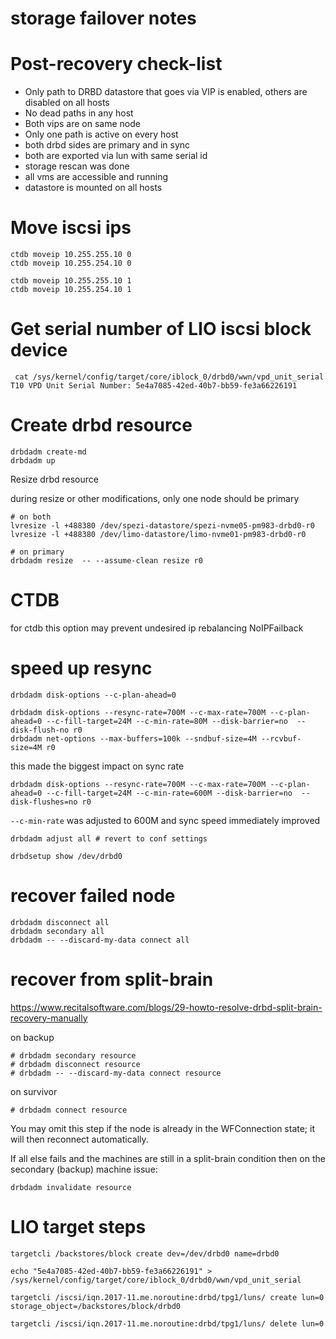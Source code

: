 storage failover notes
===
# Post-recovery check-list

- Only path to DRBD datastore that goes via VIP is enabled, others are disabled on all hosts
- No dead paths in any host
- Both vips are on same node
- Only one path is active on every host
- both drbd sides are primary and in sync
- both are exported via lun with same serial id
- storage rescan was done
- all vms are accessible and running
- datastore is mounted on all hosts

# Move iscsi ips
```
ctdb moveip 10.255.255.10 0
ctdb moveip 10.255.254.10 0
```

```
ctdb moveip 10.255.255.10 1
ctdb moveip 10.255.254.10 1
```

# Get serial number of LIO iscsi block device
```
 cat /sys/kernel/config/target/core/iblock_0/drbd0/wwn/vpd_unit_serial
T10 VPD Unit Serial Number: 5e4a7085-42ed-40b7-bb59-fe3a66226191
```

# Create drbd resource

```
drbdadm create-md
drbdadm up 
```

Resize drbd resource

during resize or other modifications, only one node should be primary
```
# on both
lvresize -l +488380 /dev/spezi-datastore/spezi-nvme05-pm983-drbd0-r0
lvresize -l +488380 /dev/limo-datastore/limo-nvme01-pm983-drbd0-r0 

# on primary
drbdadm resize  -- --assume-clean resize r0
```

# CTDB
for ctdb this option may prevent undesired ip rebalancing NoIPFailback

# speed up resync

```
drbdadm disk-options --c-plan-ahead=0

drbdadm disk-options --resync-rate=700M --c-max-rate=700M --c-plan-ahead=0 --c-fill-target=24M --c-min-rate=80M --disk-barrier=no  --disk-flush-no r0
drbdadm net-options --max-buffers=100k --sndbuf-size=4M --rcvbuf-size=4M r0
```

this made the biggest impact on sync rate
```
drbdadm disk-options --resync-rate=700M --c-max-rate=700M --c-plan-ahead=0 --c-fill-target=24M --c-min-rate=600M --disk-barrier=no  --disk-flushes=no r0
```

`--c-min-rate` was adjusted to 600M and sync speed immediately improved

```
drbdadm adjust all # revert to conf settings

drbdsetup show /dev/drbd0
```

# recover failed node

```
drbdadm disconnect all
drbdadm secondary all
drbdadm -- --discard-my-data connect all
```

# recover from split-brain

https://www.recitalsoftware.com/blogs/29-howto-resolve-drbd-split-brain-recovery-manually

on backup
```
# drbdadm secondary resource 
# drbdadm disconnect resource
# drbdadm -- --discard-my-data connect resource
```

on survivor

```
# drbdadm connect resource
```
You may omit this step if the node is already in the WFConnection state; it will then reconnect automatically.

If all else fails and the machines are still in a split-brain condition then on the secondary (backup) machine issue:

```
drbdadm invalidate resource
```

# LIO target steps
```
targetcli /backstores/block create dev=/dev/drbd0 name=drbd0

echo "5e4a7085-42ed-40b7-bb59-fe3a66226191" > /sys/kernel/config/target/core/iblock_0/drbd0/wwn/vpd_unit_serial

targetcli /iscsi/iqn.2017-11.me.noroutine:drbd/tpg1/luns/ create lun=0 storage_object=/backstores/block/drbd0

targetcli /iscsi/iqn.2017-11.me.noroutine:drbd/tpg1/luns/ delete lun=0
```